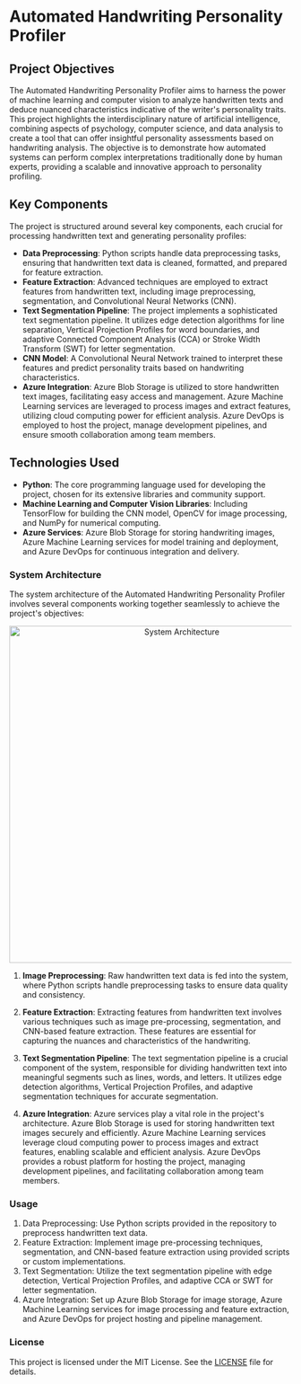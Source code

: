 # Automated Handwriting Personality Profiler

## Project Objectives
The Automated Handwriting Personality Profiler aims to harness the power of machine learning and computer vision to analyze handwritten texts and deduce nuanced characteristics indicative of the writer's personality traits. This project highlights the interdisciplinary nature of artificial intelligence, combining aspects of psychology, computer science, and data analysis to create a tool that can offer insightful personality assessments based on handwriting analysis. The objective is to demonstrate how automated systems can perform complex interpretations traditionally done by human experts, providing a scalable and innovative approach to personality profiling.

## Key Components
The project is structured around several key components, each crucial for processing handwritten text and generating personality profiles:
- **Data Preprocessing**: Python scripts handle data preprocessing tasks, ensuring that handwritten text data is cleaned, formatted, and prepared for feature extraction.
- **Feature Extraction**: Advanced techniques are employed to extract features from handwritten text, including image preprocessing, segmentation, and Convolutional Neural Networks (CNN).
- **Text Segmentation Pipeline**: The project implements a sophisticated text segmentation pipeline. It utilizes edge detection algorithms for line separation, Vertical Projection Profiles for word boundaries, and adaptive Connected Component Analysis (CCA) or Stroke Width Transform (SWT) for letter segmentation.
- **CNN Model**: A Convolutional Neural Network trained to interpret these features and predict personality traits based on handwriting characteristics.
- **Azure Integration**: Azure Blob Storage is utilized to store handwritten text images, facilitating easy access and management. Azure Machine Learning services are leveraged to process images and extract features, utilizing cloud computing power for efficient analysis. Azure DevOps is employed to host the project, manage development pipelines, and ensure smooth collaboration among team members.

## Technologies Used
- **Python**: The core programming language used for developing the project, chosen for its extensive libraries and community support.
- **Machine Learning and Computer Vision Libraries**: Including TensorFlow for building the CNN model, OpenCV for image processing, and NumPy for numerical computing.
- **Azure Services**: Azure Blob Storage for storing handwriting images, Azure Machine Learning services for model training and deployment, and Azure DevOps for continuous integration and delivery.

### System Architecture
The system architecture of the Automated Handwriting Personality Profiler involves several components working together seamlessly to achieve the project's objectives:

<p align="center">
  <img width="600" alt="System Architecture" src="https://github.com/noopur-phadkar/Automated-Handwriting-Personality-Profiler/assets/98292727/4a54fc10-6329-42d4-a5f2-593119ef1dfb">
</p>

1. **Image Preprocessing**: Raw handwritten text data is fed into the system, where Python scripts handle preprocessing tasks to ensure data quality and consistency.

2. **Feature Extraction**: Extracting features from handwritten text involves various techniques such as image pre-processing, segmentation, and CNN-based feature extraction. These features are essential for capturing the nuances and characteristics of the handwriting.

3. **Text Segmentation Pipeline**: The text segmentation pipeline is a crucial component of the system, responsible for dividing handwritten text into meaningful segments such as lines, words, and letters. It utilizes edge detection algorithms, Vertical Projection Profiles, and adaptive segmentation techniques for accurate segmentation.

4. **Azure Integration**: Azure services play a vital role in the project's architecture. Azure Blob Storage is used for storing handwritten text images securely and efficiently. Azure Machine Learning services leverage cloud computing power to process images and extract features, enabling scalable and efficient analysis. Azure DevOps provides a robust platform for hosting the project, managing development pipelines, and facilitating collaboration among team members.

### Usage
1. Data Preprocessing: Use Python scripts provided in the repository to preprocess handwritten text data.
2. Feature Extraction: Implement image pre-processing techniques, segmentation, and CNN-based feature extraction using provided scripts or custom implementations.
3. Text Segmentation: Utilize the text segmentation pipeline with edge detection, Vertical Projection Profiles, and adaptive CCA or SWT for letter segmentation.
4. Azure Integration: Set up Azure Blob Storage for image storage, Azure Machine Learning services for image processing and feature extraction, and Azure DevOps for project hosting and pipeline management.

### License
This project is licensed under the MIT License. See the [LICENSE](LICENSE) file for details.

<!--
## Detailed Instructions
To set up and run the project locally, follow these steps:
1. **Environment Setup**: Clone the repository and create a virtual environment. Install required dependencies using `pip install -r requirements.txt`.
2. **Data Preparation**: Upload your dataset of handwritten images to Azure Blob Storage. Ensure images are pre-labeled with personality traits for training the CNN.
3. **Running the Pre-processing Script**: Execute the pre-processing script to normalize and segment the images. `python preprocess.py`.
4. **Feature Extraction**: Run the feature extraction script to analyze handwriting characteristics from the processed images. `python feature_extraction.py`.
5. **Model Training**: Use the extracted features to train the CNN. Adjust parameters as needed to improve accuracy. `python train_model.py`.
6. **Evaluation and Prediction**: Evaluate the model's performance with a test set and use the model to predict personality traits from new handwritten samples. `python predict.py`.
-->

